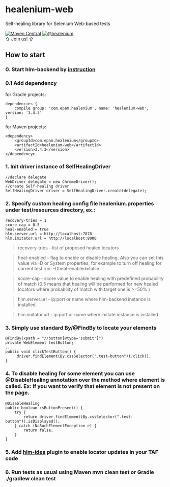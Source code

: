 # healenium-web
Self-healing library for Selenium Web-based tests

[![Maven Central](https://img.shields.io/maven-central/v/com.epam.healenium/healenium-web.svg?label=Maven%20Central)](https://search.maven.org/search?q=g:%22com.epam.healenium%22%20AND%20a:%22healenium-web%22)
 [![@healenium](https://img.shields.io/badge/Telegram-%40healenium-orange.svg)](https://t.me/healenium)<br />
⇧ Join us! ⇧
## How to start

### 0. Start hlm-backend by [instruction](https://github.com/healenium/healenium-backend)

### 0.1 Add dependency

for Gradle projects:
``` 
dependencies {
    compile group: 'com.epam.healenium', name: 'healenium-web', version: '3.4.3'
}
```

for Maven projects:
``` 
<dependency>
	<groupId>com.epam.healenium</groupId>
	<artifactId>healenium-web</artifactId>
	<version>3.4.3</version>
</dependency>
```
### 1. Init driver instance of SelfHealingDriver
``` 
//declare delegate
WebDriver delegate = new ChromeDriver();
//create Self-healing driver
SelfHealingDriver driver = SelfHealingDriver.create(delegate);
 ```
### 2. Specify custom healing config file healenium.properties under test/resources directory, ex.:
``` 
recovery-tries = 1
score-cap = 0.5
heal-enabled = true
hlm.server.url = http://localhost:7878
hlm.imitator.url = http://localhost:8000
 ```
> recovery-tries - list of proposed healed locators

> heal-enabled - flag to enable or disable healing.
Also you can set this value via -D or System properties, for example to turn off healing for current test run: -Dheal-enabled=false

> score-cap - score value to enable healing with predefined probability of match (0.5 means that healing will be performed for new healed locators where probability of match with target one is >=50% )

> hlm.server.url - ip:port or name where hlm-backend instance is installed

> hlm.imitator.url - ip:port or name where imitate instance is installed

### 3. Simply use standard By/@FindBy to locate your elements
```
@FindBy(xpath = "//button[@type='submit']")
private WebElement testButton;
...
public void clickTestButton() {
     driver.findElement(By.cssSelector(".test-button")).click();
}
```
### 4. To disable healing for some element you can use @DisableHealing annotation over the method where element is called. Ex: If you want to verify that element is not present on the page.
```
@DisableHealing
public boolean isButtonPresent() {
    try {
        return driver.findElement(By.cssSelector(".test-button")).isDisplayed();
    } catch (NoSuchElementException e) {
        return false;
    }
}
```

### 5. Add [hlm-idea](https://github.com/healenium/healenium-idea) plugin to enable locator updates in your TAF code
### 6. Run tests as usual using Maven mvn clean test or Gradle ./gradlew clean test
